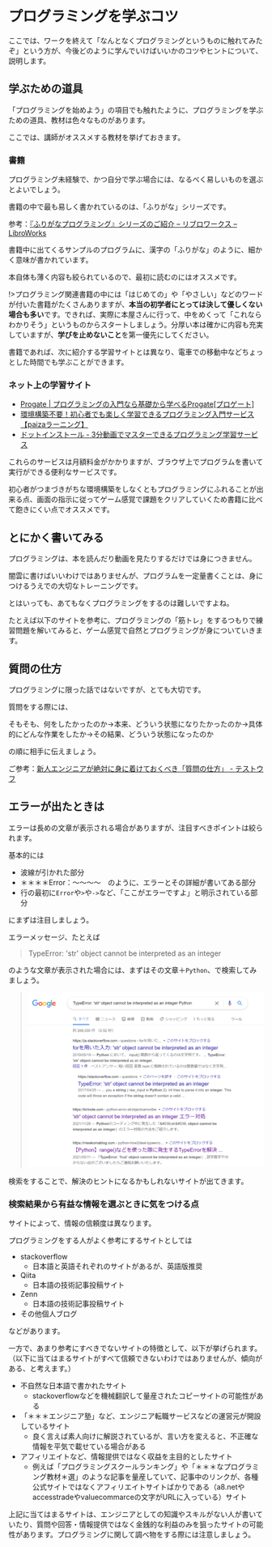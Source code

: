 # プログラミングを学ぶコツ

ここでは、ワークを終えて「なんとなくプログラミングというものに触れてみたぞ」という方が、今後どのように学んでいけばいいかのコツやヒントについて、説明します。

## 学ぶための道具

「プログラミングを始めよう」の項目でも触れたように、プログラミングを学ぶための道具、教材は色々なものがあります。

ここでは、講師がオススメする教材を挙げておきます。

### 書籍

プログラミング未経験で、かつ自分で学ぶ場合には、なるべく易しいものを選ぶとよいでしょう。

書籍の中で最も易しく書かれているのは、「ふりがな」シリーズです。

参考：[『ふりがなプログラミング』シリーズのご紹介 – リブロワークス – LibroWorks](https://libroworks.co.jp/?p=1976)

書籍中に出てくるサンプルのプログラムに、漢字の「ふりがな」のように、細かく意味が書かれています。

本自体も薄く内容も絞られているので、最初に読むのにはオススメです。

!>プログラミング関連書籍の中には「はじめての」や「やさしい」などのワードが付いた書籍がたくさんありますが、**本当の初学者にとっては決して優しくない場合も多い**です。できれば、実際に本屋さんに行って、中をめくって「これならわかりそう」というものからスタートしましょう。分厚い本は確かに内容も充実していますが、**学びを止めないこと**を第一優先にしてください。

書籍であれば、次に紹介する学習サイトとは異なり、電車での移動中などちょっとした時間でも学ぶことができます。

### ネット上の学習サイト

- [Progate | プログラミングの入門なら基礎から学べるProgate[プロゲート]](https://prog-8.com/)
- [環境構築不要！初心者でも楽しく学習できるプログラミング入門サービス【paizaラーニング】](https://paiza.jp/works)
- [ドットインストール - 3分動画でマスターできるプログラミング学習サービス](https://dotinstall.com/)

これらのサービスは月額料金がかかりますが、ブラウザ上でプログラムを書いて実行ができる便利なサービスです。

初心者がつまづきがちな環境構築をしなくともプログラミングにふれることが出来る点、画面の指示に従ってゲーム感覚で課題をクリアしていくため書籍に比べて飽きにくい点でオススメです。

## とにかく書いてみる

プログラミングは、本を読んだり動画を見たりするだけでは身につきません。

闇雲に書けばいいわけではありませんが、プログラムを一定量書くことは、身につけるうえでの大切なトレーニングです。

とはいっても、あてもなくプログラミングをするのは難しいですよね。

たとえば以下のサイトを参考に、プログラミングの「筋トレ」をするつもりで練習問題を解いてみると、ゲーム感覚で自然とプログラミングが身についていきます。


## 質問の仕方

プログラミングに限った話ではないですが、とても大切です。

質問をする際には、

そもそも、何をしたかったのか→本来、どういう状態になりたかったのか→具体的にどんな作業をしたか→その結果、どういう状態になったのか

の順に相手に伝えましょう。

ご参考：[新人エンジニアが絶対に身に着けておくべき「質問の仕方」 - テストウフ](https://yoshikiito.net/blog/archives/793/)


## エラーが出たときは

エラーは長めの文章が表示される場合がありますが、注目すべきポイントは絞られます。

基本的には

- 波線が引かれた部分
- ＊＊＊＊Error：～～～～　のように、エラーとその詳細が書いてある部分
- 行の最初に`Error`や`>`や`->`など、「ここがエラーですよ」と明示されている部分

にまずは注目しましょう。

エラーメッセージ、たとえば

> TypeError: 'str' object cannot be interpreted as an integer

のような文章が表示された場合には、まずはその文章＋`Python`、で検索してみましょう。

> ![error](./img/error.png)

検索をすることで、解決のヒントになるかもしれないサイトが出てきます。

### 検索結果から有益な情報を選ぶときに気をつける点

サイトによって、情報の信頼度は異なります。

プログラミングをする人がよく参考にするサイトとしては

- stackoverflow
  - 日本語と英語それぞれのサイトがあるが、英語版推奨
- Qiita
  - 日本語の技術記事投稿サイト
- Zenn
  - 日本語の技術記事投稿サイト
- その他個人ブログ

などがあります。

一方で、あまり参考にすべきでないサイトの特徴として、以下が挙げられます。（以下に当てはまるサイトがすべて信頼できないわけではありませんが、傾向がある、と考えます。）

- 不自然な日本語で書かれたサイト
  - stackoverflowなどを機械翻訳して量産されたコピーサイトの可能性がある
- 「＊＊＊エンジニア塾」など、エンジニア転職サービスなどの運営元が開設しているサイト
  - 良く言えば素人向けに解説されているが、言い方を変えると、不正確な情報を平気で載せている場合がある
- アフィリエイトなど、情報提供ではなく収益を主目的としたサイト
  - 例えば「プログラミングスクールランキング」や「＊＊＊なプログラミング教材＊選」のような記事を量産していて、記事中のリンクが、各種公式サイトではなくアフィリエイトサイトばかりである（a8.netやaccesstradeやvaluecommarceの文字がURLに入っている）サイト

上記に当てはまるサイトは、エンジニアとしての知識やスキルがない人が書いていたり、質問や回答・情報提供ではなく金銭的な利益のみを狙ったサイトの可能性があります。プログラミングに関して調べ物をする際には注意しましょう。